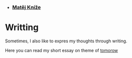 - ### [Matěj Kníže](https://matej-knize.github.io/english-for-designers/03-content-first/)



# Writting

Sometimes, I also like to expres my thoughts through writing.

Here you can read my short essay on theme of [tomorow](oneword.md) 
